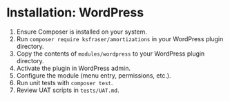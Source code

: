 # Installation: WordPress

1. Ensure Composer is installed on your system.
2. Run `composer require ksfraser/amortizations` in your WordPress plugin directory.
3. Copy the contents of `modules/wordpress` to your WordPress plugin directory.
4. Activate the plugin in WordPress admin.
5. Configure the module (menu entry, permissions, etc.).
6. Run unit tests with `composer test`.
7. Review UAT scripts in `tests/UAT.md`.
